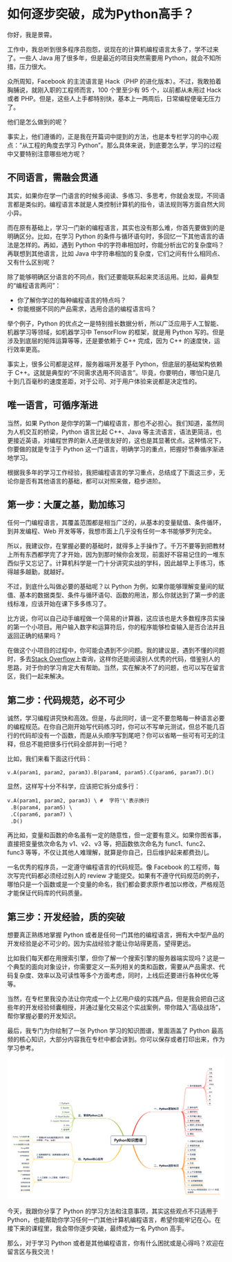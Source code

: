 # 如何逐步突破，成为Python高手？

你好，我是景霄。

工作中，我总听到很多程序员抱怨，说现在的计算机编程语言太多了，学不过来了。一些人 Java 用了很多年，但是最近的项目突然需要用 Python，就会不知所措，压力很大。

众所周知，Facebook 的主流语言是 Hack（PHP 的进化版本）。不过，我敢拍着胸脯说，就刚入职的工程师而言，100 个里至少有 95 个，以前都从未用过 Hack 或者 PHP。但是，这些人上手都特别快，基本上一两周后，日常编程便毫无压力了。

他们是怎么做到的呢？

事实上，他们遵循的，正是我在开篇词中提到的方法，也是本专栏学习的中心观点：“从工程的角度去学习 Python”。那么具体来说，到底要怎么学，学习的过程中又要特别注意哪些地方呢？

## 不同语言，需融会贯通

其实，如果你在学一门语言的时候多阅读、多练习、多思考，你就会发现，不同语言都是类似的。编程语言本就是人类控制计算机的指令，语法规则等方面自然大同小异。

而在原有基础上，学习一门新的编程语言，其实也没有那么难，你首先要做到的是明确区分。比如，在学习 Python 的条件与循环语句时，多回忆一下其他语言的语法是怎样的。再如，遇到 Python 中的字符串相加时，你能分析出它的复杂度吗？再联想到其他语言，比如 Java 中字符串相加的复杂度，它们之间有什么相同点、又有什么区别呢？

除了能够明确区分语言的不同点，我们还要能联系起来灵活运用。比如，最典型的“编程语言两问”：

- 你了解你学过的每种编程语言的特点吗？
- 你能根据不同的产品需求，选用合适的编程语言吗？

举个例子，Python 的优点之一是特别擅长数据分析，所以广泛应用于人工智能、机器学习等领域，如机器学习中 TensorFlow 的框架，就是用 Python 写的。但是涉及到底层的矩阵运算等等，还是要依赖于 C++ 完成，因为 C++ 的速度快，运行效率更高。

事实上，很多公司都是这样，服务器端开发基于 Python，但底层的基础架构依赖于 C++。这就是典型的“不同需求选用不同语言”。毕竟，你要明白，哪怕只是几十到几百毫秒的速度差距，对于公司、对于用户体验来说都是决定性的。

## 唯一语言，可循序渐进

当然，如果 Python 是你学的第一门编程语言，那也不必担心。我们知道，虽然同为人机交互的桥梁，Python 语言比起 C++、Java 等主流语言，语法更简洁，也更接近英语，对编程世界的新人还是很友好的，这也是其显著优点。这种情况下，你要做的就是专注于 Python 这一门语言，明确学习的重点，把握好节奏循序渐进地学习。

根据我多年的学习工作经验，我把编程语言的学习重点，总结成了下面这三步，无论你是否有其他语言的基础，都可以对照来做，稳步进阶。

## 第一步：大厦之基，勤加练习

任何一门编程语言，其覆盖范围都是相当广泛的，从基本的变量赋值、条件循环，到并发编程、Web 开发等等，我想市面上几乎没有任何一本书能够罗列完全。

所以，我建议你，在掌握必要的基础时，就得多上手操作了。千万不要等到把教材上所有东西都学完了才开始，因为到那时候你会发现，前面好不容易记住的一堆东西似乎又忘记了。计算机科学是一门十分讲究实战的学科，因此越早上手练习，练得越多越勤，就越好。

不过，到底什么叫做必要的基础呢？以 Python 为例，如果你能够理解变量间的赋值、基本的数据类型、条件与循环语句、函数的用法，那么你就达到了第一步的底线标准，应该开始在课下多多练习了。

比方说，你可以自己动手编程做一个简易的计算器，这应该也是大多数程序员实操的第一个小项目。用户输入数字和运算符后，你的程序能够检查输入是否合法并且返回正确的结果吗？

在做这个小项目的过程中，你可能会遇到不少问题。我的建议是，遇到不懂的问题时，多去<a href="https://stackoverflow.com/">Stack Overflow</a>上查询，这样你还能阅读别人优秀的代码，借鉴别人的思路，对于你的学习肯定大有帮助。当然，实在解决不了的问题，也可以写在留言区，我们一起来解决。

## 第二步：代码规范，必不可少

诚然，学习编程讲究快和高效。但是，与此同时，请一定不要忽略每一种语言必要的编程规范。在你自己刚开始写代码练习时，你可以不写单元测试，但总不能几百行的代码却没有一个函数，而是从头顺序写到尾吧？你可以省略一些可有可无的注释，但总不能把很多行代码全部并到一行吧？

比如，我们来看下面这行代码：

```
v.A(param1, param2, param3).B(param4, param5).C(param6, param7).D()

```

显然，这样写十分不科学，应该把它拆分成多行：

```
v.A(param1, param2, param3) \ #  字符'\'表示换行
 .B(param4, param5) \
 .C(param6, param7) \
 .D()

```

再比如，变量和函数的命名虽有一定的随意性，但一定要有意义。如果你图省事，直接把变量依次命名为 v1、v2、v3 等，把函数依次命名为 func1、func2、func3 等等，不仅让其他人难理解，就算是你自己，日后维护起来都费劲儿。

一名优秀的程序员，一定遵守编程语言的代码规范。像 Facebook 的工程师，每次写完代码都必须经过别人的 review 才能提交。如果有不遵守代码规范的例子，哪怕只是一个函数或是一个变量的命名，我们都会要求原作者加以修改，严格规范才能保证代码库的代码质量。

## 第三步：开发经验，质的突破

想要真正熟练地掌握 Python 或者是任何一门其他的编程语言，拥有大中型产品的开发经验是必不可少的。因为实战经验才能让你站得更高，望得更远。

比如我们每天都在用搜索引擎，但你了解一个搜索引擎的服务器端实现吗？这是一个典型的面向对象设计，你需要定义一系列相关的类和函数，需要从产品需求、代码复杂度、效率以及可读性等多个方面考虑，同时，上线后还要进行各种优化等等。

当然，在专栏里我没办法让你完成一个上亿用户级的实践产品，但是我会把自己这些年的开发经验倾囊相授，并通过量化交易这个实战案例，带你踏入“高级战场”，帮你掌握必要的开发知识。

最后，我专门为你绘制了一张 Python 学习的知识图谱，里面涵盖了 Python 最高频的核心知识，大部分内容我在专栏中都会讲到。你可以保存或者打印出来，作为学习参考。

![](./images/01-01.png)

今天，我跟你分享了 Python 的学习方法和注意事项，其实这些观点不只适用于 Python，也能帮助你学习任何一门其他计算机编程语言，希望你能牢记在心。在接下来的课程里，我会带你逐步突破，最终成为一名 Python 高手。

那么，对于学习 Python 或者是其他编程语言，你有什么困扰或是心得吗？欢迎在留言区与我交流！


